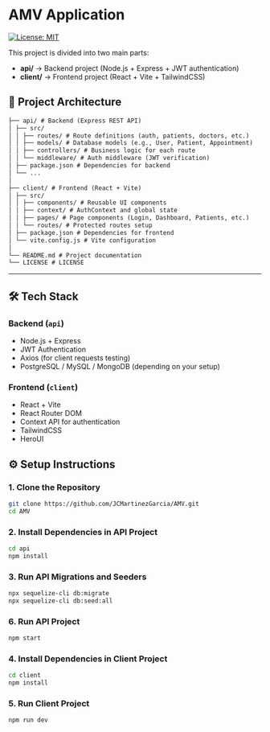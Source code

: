 # AMV Application

[![License: MIT](https://img.shields.io/badge/License-MIT-yellow.svg)](LICENSE)

This project is divided into two main parts:

- **api/** → Backend project (Node.js + Express + JWT authentication)
- **client/** → Frontend project (React + Vite + TailwindCSS)
  
## 📂 Project Architecture

```markdown
├── api/ # Backend (Express REST API)
│ ├── src/
│ │ ├── routes/ # Route definitions (auth, patients, doctors, etc.)
│ │ ├── models/ # Database models (e.g., User, Patient, Appointment)
│ │ ├── controllers/ # Business logic for each route
│ │ └── middleware/ # Auth middleware (JWT verification)
│ ├── package.json # Dependencies for backend
│ └── ...
│
├── client/ # Frontend (React + Vite)
│ ├── src/
│ │ ├── components/ # Reusable UI components
│ │ ├── context/ # AuthContext and global state
│ │ ├── pages/ # Page components (Login, Dashboard, Patients, etc.)
│ │ └── routes/ # Protected routes setup
│ ├── package.json # Dependencies for frontend
│ └── vite.config.js # Vite configuration
│
└── README.md # Project documentation
└── LICENSE # LICENSE
```
---
## 🛠️ Tech Stack

### Backend (`api`)
- Node.js + Express
- JWT Authentication
- Axios (for client requests testing)
- PostgreSQL / MySQL / MongoDB (depending on your setup)

### Frontend (`client`)
- React + Vite
- React Router DOM
- Context API for authentication
- TailwindCSS
- HeroUI

## ⚙️ Setup Instructions

### 1. Clone the Repository
```bash
git clone https://github.com/JCMartinezGarcia/AMV.git
cd AMV
```
### 2. Install Dependencies in API Project
```bash
cd api
npm install
```
### 3. Run API Migrations and Seeders
```bash
npx sequelize-cli db:migrate
npx sequelize-cli db:seed:all
```
### 6. Run API Project
```bash
npm start
```
### 4. Install Dependencies in Client Project
```bash
cd client
npm install
```
### 5. Run Client Project
```bash
npm run dev
```
